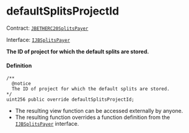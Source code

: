# defaultSplitsProjectId

Contract: [`JBETHERC20SplitsPayer`](/dev/deprecated/v2/contracts/or-utilities/jbetherc20splitspayer/README.md)

Interface: [`IJBSplitsPayer`](/dev/deprecated/v2/interfaces/ijbsplitspayer.md)

**The ID of project for which the default splits are stored.**

#### Definition

```
/**
  @notice
  The ID of project for which the default splits are stored.
*/
uint256 public override defaultSplitsProjectId;
```

* The resulting view function can be accessed externally by anyone.
* The resulting function overrides a function definition from the [`IJBSplitsPayer`](/dev/deprecated/v2/interfaces/ijbsplitspayer.md) interface.
